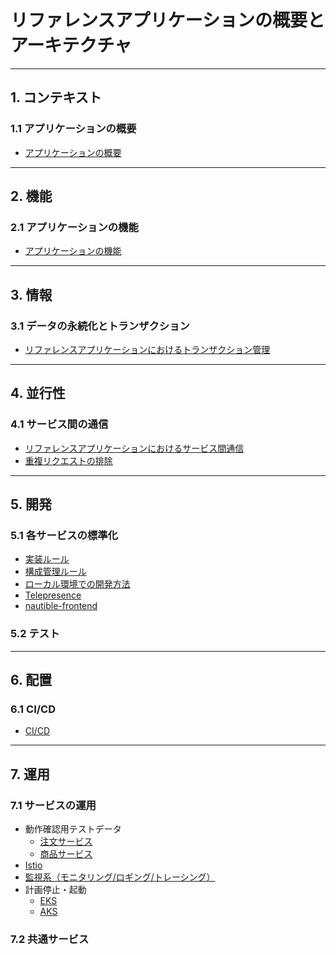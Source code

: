 # リファレンスアプリケーションの概要とアーキテクチャ

---
## 1. コンテキスト
### 1.1 アプリケーションの概要
- [アプリケーションの概要](./1_context/app-common/README.md)

---
## 2. 機能
### 2.1 アプリケーションの機能
- [アプリケーションの機能](./2_function/README.md)

---
## 3. 情報
### 3.1 データの永続化とトランザクション
- [リファレンスアプリケーションにおけるトランザクション管理](./3_information/persistence-and-transaction/transaction/README.md)

---
## 4. 並行性
### 4.1 サービス間の通信
- [リファレンスアプリケーションにおけるサービス間通信](./4_concurrency/service-communication/service-communication/README.md)
- [重複リクエストの排除](./4_concurrency/service-communication/exclusion-duplicate-requests/README.md)

---
## 5. 開発
### 5.1 各サービスの標準化
- [実装ルール](./5_development/services-standardization/impl-rule.md "実装ルール")
- [構成管理ルール](./5_development/services-standardization/scm-rule.md "構成管理ルール")
- [ローカル環境での開発方法](./5_development/services-standardization/local-develop.md "ローカル環境での開発方法")
- [Telepresence](./5_development/services-standardization/telepresence/README.md "Telepresence")
- [nautible-frontend](https://github.com/nautible/nautible-front/blob/main/README.md "nautible-frontend")

### 5.2 テスト

---
## 6. 配置
### 6.1 CI/CD
- [CI/CD](https://github.com/nautible/nautible-infra/blob/main/ci_cd/README.md "CI/CD")

---
## 7. 運用
### 7.1 サービスの運用
- 動作確認用テストデータ
  - [注文サービス](https://github.com/nautible/nautible-app-ms-order/blob/main/testdata.md)
  - [商品サービス](https://github.com/nautible/nautible-app-ms-product/blob/main/testdata.md)
- [Istio](https://github.com/nautible/nautible-plugin/blob/main/service-mesh/README.md)
- [監視系（モニタリング/ロギング/トレーシング）](https://github.com/nautible/nautible-plugin/blob/main/observation/README.md "監視系（モニタリング/ロギング/トレーシング）")
- 計画停止・起動
  - [EKS](https://github.com/nautible/nautible-infra/blob/main/aws/platform/modules/tool/eks-planned-outage/README.md)
  - [AKS](https://github.com/nautible/nautible-infra/blob/main/azure/platform/modules/tool/aks-planned-outage/README.md)
### 7.2 共通サービス